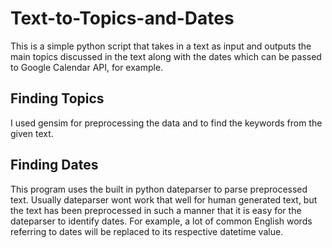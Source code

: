 # Text-to-Topics-and-Dates
This is a simple python script that takes in a text as input and outputs the main topics discussed in the text along with the dates which can be passed to Google Calendar API, for example.

## Finding Topics
I used gensim for preprocessing the data and to find the keywords from the given text.

## Finding Dates
This program uses the built in python dateparser to parse preprocessed text. Usually dateparser wont work that well for human generated text, but the text has been preprocessed in such a manner that it is easy for the dateparser to identify dates. For example, a lot of common English words referring to dates will be replaced to its respective datetime value.
